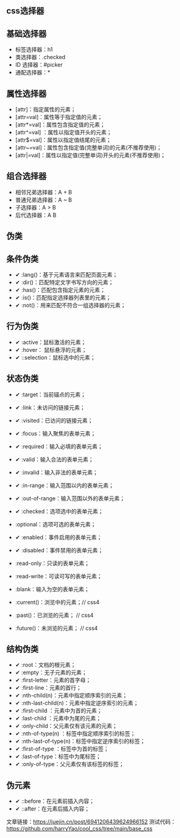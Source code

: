## css选择器

## 基础选择器

* 标签选择器：h1
* 类选择器：.checked
* ID 选择器：#picker
* 通配选择器：*

## 属性选择器

* [attr]：指定属性的元素；
* [attr=val]：属性等于指定值的元素；
* [attr*=val]：属性包含指定值的元素；
* [attr^=val]	：属性以指定值开头的元素；
* [attr$=val]：属性以指定值结尾的元素；
* [attr~=val]：属性包含指定值(完整单词)的元素(不推荐使用)；
* [attr|=val]：属性以指定值(完整单词)开头的元素(不推荐使用)；

## 组合选择器

* 相邻兄弟选择器：A + B
* 普通兄弟选择器：A ~ B
* 子选择器：A > B
* 后代选择器：A B

## 伪类
## 条件伪类
  
* ✔ :lang()：基于元素语言来匹配页面元素；
* ✔ :dir()：匹配特定文字书写方向的元素；
* ✔ :has()：匹配包含指定元素的元素；   
* ✔ :is()：匹配指定选择器列表里的元素；
* ✔ :not()：用来匹配不符合一组选择器的元素；

## 行为伪类

* ✔ :active：鼠标激活的元素；
* ✔ :hover：	鼠标悬浮的元素；
* ✔ ::selection：鼠标选中的元素；

## 状态伪类

* ✔ :target：当前锚点的元素； 
* ✔ :link：未访问的链接元素；
* ✔ :visited：已访问的链接元素；
* ✔ :focus：输入聚焦的表单元素；
* ✔ :required：输入必填的表单元素；
* ✔ :valid：输入合法的表单元素；
* ✔ :invalid：输入非法的表单元素；
* ✔ :in-range：输入范围以内的表单元素；
* ✔ :out-of-range：输入范围以外的表单元素；
* ✔ :checked：选项选中的表单元素；
* :optional：选项可选的表单元素；
* ✔ :enabled：事件启用的表单元素；
* ✔ :disabled：事件禁用的表单元素；
* :read-only：只读的表单元素；
* :read-write：可读可写的表单元素；
* :blank：输入为空的表单元素；
  
* :current()：浏览中的元素；// css4
* :past()：已浏览的元素；   // css4
* :future()：未浏览的元素； // css4
 
## 结构伪类

* ✔ :root：文档的根元素；       
* ✔ :empty：无子元素的元素；    
* ✔ :first-letter：元素的首字母；
* ✔ :first-line：元素的首行；
* ✔ :nth-child(n)：元素中指定顺序索引的元素；
* ✔ :nth-last-child(n)：元素中指定逆序索引的元素；
* ✔ :first-child	：元素中为首的元素；
* ✔ :last-child	：元素中为尾的元素；
* ✔ :only-child：父元素仅有该元素的元素；
* ✔ :nth-of-type(n)	：标签中指定顺序索引的标签；
* ✔ :nth-last-of-type(n)：标签中指定逆序索引的标签；
* ✔ :first-of-type	：标签中为首的标签；
* ✔ :last-of-type：标签中为尾标签；
* ✔ :only-of-type：父元素仅有该标签的标签；

## 伪元素

* ✔ ::before：在元素前插入内容；
* ✔ ::after：在元素后插入内容；



文章链接：https://juejin.cn/post/6941206439624966152
测试代码：https://github.com/harryYao/cool_css/tree/main/base_css
